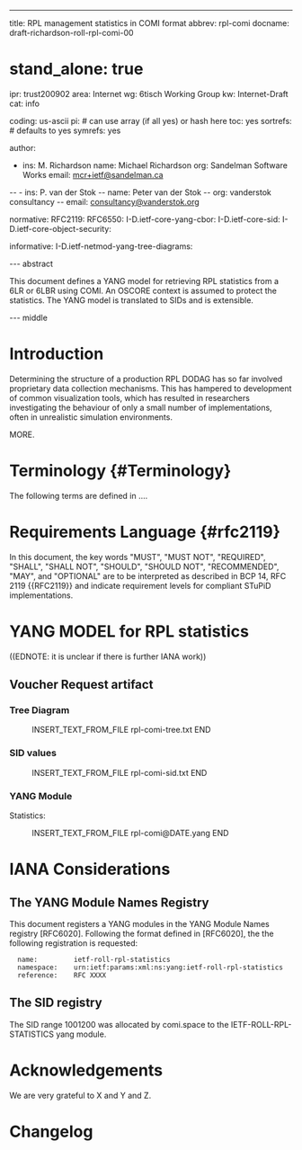 ---
title: RPL management statistics in COMI format
abbrev: rpl-comi
docname: draft-richardson-roll-rpl-comi-00

# stand_alone: true

ipr: trust200902
area: Internet
wg: 6tisch Working Group
kw: Internet-Draft
cat: info

coding: us-ascii
pi:    # can use array (if all yes) or hash here
  toc: yes
  sortrefs:   # defaults to yes
  symrefs: yes

author:


- ins: M. Richardson
  name: Michael Richardson
  org: Sandelman Software Works
  email: mcr+ietf@sandelman.ca

-- - ins: P. van der Stok
--  name: Peter van der Stok
--  org: vanderstok consultancy
--  email: consultancy@vanderstok.org

normative:
  RFC2119:
  RFC6550:
  I-D.ietf-core-yang-cbor:
  I-D.ietf-core-sid:
  I-D.ietf-core-object-security:

informative:
  I-D.ietf-netmod-yang-tree-diagrams:

--- abstract

This document defines a YANG model for retrieving RPL statistics from
a 6LR or 6LBR using COMI.  An OSCORE context is assumed to protect
the statistics.   The YANG model is translated to SIDs and is extensible.

--- middle

# Introduction

Determining the structure of a production RPL DODAG has so far involved proprietary
data collection mechanisms.  This has hampered to development of common visualization
tools, which has resulted in researchers investigating the behaviour of only a
small number of implementations, often in unrealistic simulation environments.

MORE.

# Terminology          {#Terminology}

The following terms are defined in ....

# Requirements Language {#rfc2119}

In this document, the key words "MUST", "MUST NOT", "REQUIRED",
"SHALL", "SHALL NOT", "SHOULD", "SHOULD NOT", "RECOMMENDED", "MAY",
and "OPTIONAL" are to be interpreted as described in BCP 14, RFC 2119
{{RFC2119}} and indicate requirement levels for compliant STuPiD
implementations.

# YANG MODEL for RPL statistics

((EDNOTE: it is unclear if there is further IANA work))

## Voucher Request artifact

### Tree Diagram

<figure>
INSERT_TEXT_FROM_FILE rpl-comi-tree.txt END
</figure>

### SID values

<figure>
INSERT_TEXT_FROM_FILE rpl-comi-sid.txt END
</figure>

### YANG Module

Statistics:

<figure>
INSERT_TEXT_FROM_FILE rpl-comi@DATE.yang END
</figure>

# IANA Considerations

## The YANG Module Names Registry

This document registers a YANG modules in the YANG Module Names
registry [RFC6020].  Following the format defined in [RFC6020], the
the following registration is requested:

      name:         ietf-roll-rpl-statistics
      namespace:    urn:ietf:params:xml:ns:yang:ietf-roll-rpl-statistics
      reference:    RFC XXXX

## The SID registry

The SID range 1001200 was allocated by comi.space to the
IETF-ROLL-RPL-STATISTICS yang module.

# Acknowledgements

We are very grateful to X and Y and Z.

# Changelog

